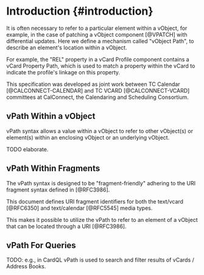 #  Introduction {#introduction}

It is often necessary to refer to a particular element within a
vObject, for example, in the case of patching a vObject component
[@VPATCH] with differential updates. Here we define a mechanism called
"vObject Path", to describe an element's location within a vObject.

For example, the "REL" property in a vCard Profile component contains a
vCard Property Path, which is used to match a property within the vCard
to indicate the profile's linkage on this property.

This specification was developed as joint work between TC Calendar
[@CALCONNECT-CALENDAR] and TC VCARD [@CALCONNECT-VCARD] committees at
CalConnect, the Calendaring and Scheduling Consortium.

## vPath Within a vObject

vPath syntax allows a value within a vObject to refer to other
vObject(s) or element(s) within an enclosing vObject or an underlying
vObject.

TODO elaborate.

## vPath Within Fragments

The vPath syntax is designed to be "fragment-friendly" adhering to the
URI fragment syntax defined in [@RFC3986].

This document defines URI fragment identifiers for both the text/vcard
[@RFC6350] and text/calendar [@RFC5545] media types.

This makes it possible to utilize the vPath to refer to an element of a
vObject that can be located through a URI [@RFC3986].

## vPath For Queries

TODO: e.g., in CardQL vPath is used to search and filter results of
vCards / Address Books.
